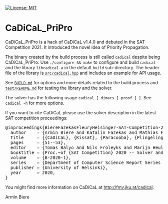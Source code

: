 [![License: MIT](https://img.shields.io/badge/License-MIT-yellow.svg)](https://opensource.org/licenses/MIT)

CaDiCaL_PriPro
===============================================================================

CaDiCaL_PriPro is a hack of CaDiCaL v1.4.0 and debuted in the SAT
Competition 2021. It introduced the novel idea of Priority Propagation.

The binary created by the build process is still called `cadical`
despite being CaDiCaL_PriPro.  Use `./configure && make` to configure
and build `cadical` and the library `libcadical.a` in the default
`build` sub-directory.  The header file of the library is
[`src/cadical.hpp`](src/cadical.hpp) and includes an example for API
usage.
  
See [`BUILD.md`](BUILD.md) for options and more details related to the build
process and [`test/README.md`](test/README.md) for testing the library and
the solver.

The solver has the following usage `cadical [ dimacs [ proof ] ]`.
See `cadical -h` for more options.

If you want to cite CaDiCaL please use the solver description in the
latest SAT competition proceedings:

<pre>
@inproceedings{BiereFazekasFleuryHeisinger-SAT-Competition-2020-solvers,
  author    = {Armin Biere and Katalin Fazekas and Mathias Fleury and Maximillian Heisinger},
  title     = {{CaDiCaL}, {Kissat}, {Paracooba}, {Plingeling} and {Treengeling} Entering the {SAT Competition 2020}},
  pages     = {51--53},
  editor    = {Tomas Balyo and Nils Froleyks and Marijn Heule and Markus Iser and Matti J{\"a}rvisalo and Martin Suda},
  booktitle = {Proc.~of {SAT Competition} 2020 -- Solver and Benchmark Descriptions},
  volume    = {B-2020-1},
  series    = {Department of Computer Science Report Series B},
  publisher = {University of Helsinki},
  year      = 2020,
}
</pre>

You might find more information on CaDiCaL at <http://fmv.jku.at/cadical>.

Armin Biere
